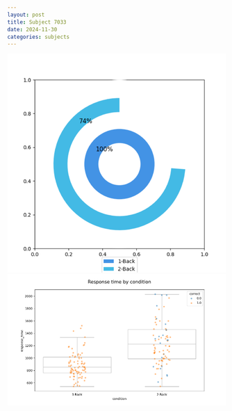 ```yaml
---
layout: post
title: Subject 7033
date: 2024-11-30
categories: subjects
---
```


![](data/7033/run-17/7033_accuracy_by_condition.png)
![](data/7033/run-17/7033_response_time_by_condition.png)
